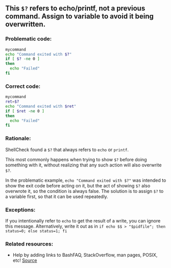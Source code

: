 ## This `$?` refers to echo/printf, not a previous command. Assign to variable to avoid it being overwritten.

### Problematic code:

```sh
mycommand
echo "Command exited with $?"
if [ $? -ne 0 ]
then
  echo "Failed"
fi
```

### Correct code:

```sh
mycommand
ret=$?
echo "Command exited with $ret"
if [ $ret -ne 0 ]
then
  echo "Failed"
fi
```

### Rationale:

ShellCheck found a `$?` that always refers to `echo` or `printf`. 

This most commonly happens when trying to show `$?` before doing something with it, without realizing that any such action will also overwrite `$?`.

In the problematic example, `echo "Command exited with $?"` was intended to show the exit code before acting on it, but the act of showing `$?` also overwrote it, so the condition is always false. The solution is to assign `$?` to a variable first, so that it can be used repeatedly.

### Exceptions:

If you intentionally refer to `echo` to get the result of a write, you can ignore this message. Alternatively, write it out as in `if echo $$ > "$pidfile"; then status=0; else status=1; fi`

### Related resources:

* Help by adding links to BashFAQ, StackOverflow, man pages, POSIX, etc!
[Source](https://github.com/koalaman/shellcheck/wiki/SC2320)

